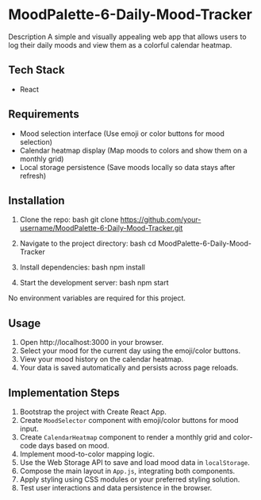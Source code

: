 # MoodPalette-6-Daily-Mood-Tracker

Description
A simple and visually appealing web app that allows users to log their daily moods and view them as a colorful calendar heatmap.

## Tech Stack
- React

## Requirements
- Mood selection interface (Use emoji or color buttons for mood selection)
- Calendar heatmap display (Map moods to colors and show them on a monthly grid)
- Local storage persistence (Save moods locally so data stays after refresh)

## Installation
1. Clone the repo:
   bash
   git clone https://github.com/your-username/MoodPalette-6-Daily-Mood-Tracker.git
   
2. Navigate to the project directory:
   bash
   cd MoodPalette-6-Daily-Mood-Tracker
   
3. Install dependencies:
   bash
   npm install
   
4. Start the development server:
   bash
   npm start
   

No environment variables are required for this project.

## Usage
1. Open http://localhost:3000 in your browser.
2. Select your mood for the current day using the emoji/color buttons.
3. View your mood history on the calendar heatmap.
4. Your data is saved automatically and persists across page reloads.

## Implementation Steps
1. Bootstrap the project with Create React App.
2. Create `MoodSelector` component with emoji/color buttons for mood input.
3. Create `CalendarHeatmap` component to render a monthly grid and color-code days based on mood.
4. Implement mood-to-color mapping logic.
5. Use the Web Storage API to save and load mood data in `localStorage`.
6. Compose the main layout in `App.js`, integrating both components.
7. Apply styling using CSS modules or your preferred styling solution.
8. Test user interactions and data persistence in the browser.